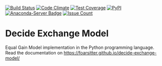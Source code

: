 [![Build Status](https://travis-ci.org/foarsitter/decide-exchange-model.svg?branch=master)](https://travis-ci.org/foarsitter/decide-exchange-model)
[![Code Climate](https://codeclimate.com/github/foarsitter/decide-exchange-model/badges/gpa.svg)](https://codeclimate.com/github/foarsitter/decide-exchange-model)
[![Test Coverage](https://codeclimate.com/github/foarsitter/decide-exchange-model/badges/coverage.svg)](https://codeclimate.com/github/foarsitter/decide-exchange-model/coverage)
[![PyPI](https://img.shields.io/pypi/v/decide-exchange-model.svg)](https://pypi.org/project/decide-exchange-model/)
[![Anaconda-Server Badge](https://anaconda.org/jelmert/decide-exchange-model/badges/version.svg)](https://anaconda.org/jelmert/decide-exchange-model)
[![Issue Count](https://codeclimate.com/github/foarsitter/decide-exchange-model/badges/issue_count.svg)](https://codeclimate.com/github/foarsitter/decide-exchange-model)

# Decide Exchange Model
Equal Gain Model implementation in the Python programming language. Read the documentation on https://foarsitter.github.io/decide-exchange-model/